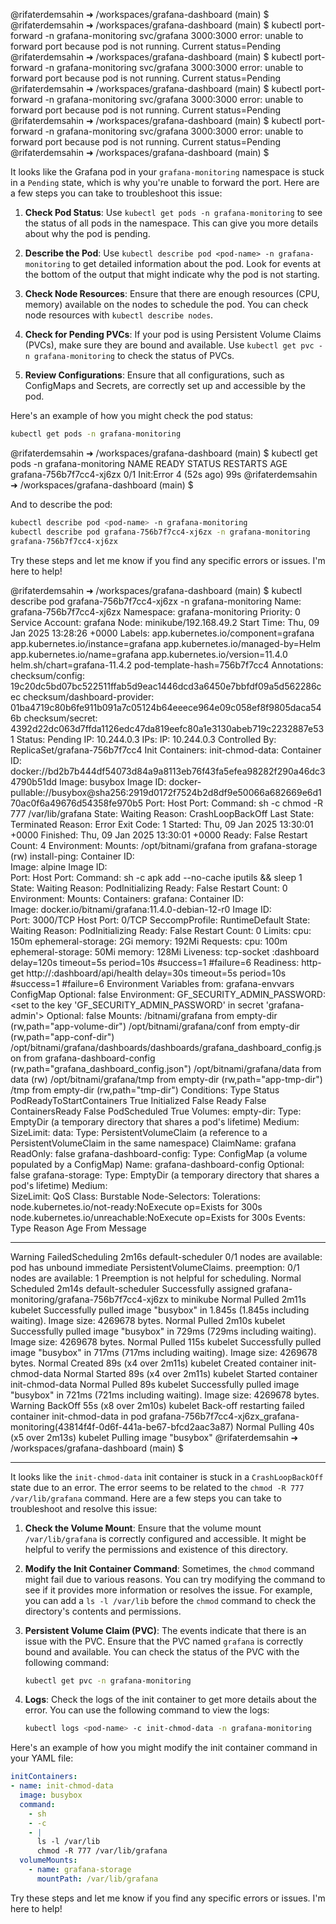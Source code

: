 @rifaterdemsahin ➜ /workspaces/grafana-dashboard (main) $ 
@rifaterdemsahin ➜ /workspaces/grafana-dashboard (main) $ kubectl port-forward -n grafana-monitoring svc/grafana 3000:3000 
error: unable to forward port because pod is not running. Current status=Pending
@rifaterdemsahin ➜ /workspaces/grafana-dashboard (main) $ kubectl port-forward -n grafana-monitoring svc/grafana 3000:3000 
error: unable to forward port because pod is not running. Current status=Pending
@rifaterdemsahin ➜ /workspaces/grafana-dashboard (main) $ kubectl port-forward -n grafana-monitoring svc/grafana 3000:3000 
error: unable to forward port because pod is not running. Current status=Pending
@rifaterdemsahin ➜ /workspaces/grafana-dashboard (main) $ kubectl port-forward -n grafana-monitoring svc/grafana 3000:3000 
error: unable to forward port because pod is not running. Current status=Pending
@rifaterdemsahin ➜ /workspaces/grafana-dashboard (main) $ 


It looks like the Grafana pod in your `grafana-monitoring` namespace is stuck in a `Pending` state, which is why you're unable to forward the port. Here are a few steps you can take to troubleshoot this issue:

1. **Check Pod Status**: Use `kubectl get pods -n grafana-monitoring` to see the status of all pods in the namespace. This can give you more details about why the pod is pending.

2. **Describe the Pod**: Use `kubectl describe pod <pod-name> -n grafana-monitoring` to get detailed information about the pod. Look for events at the bottom of the output that might indicate why the pod is not starting.

3. **Check Node Resources**: Ensure that there are enough resources (CPU, memory) available on the nodes to schedule the pod. You can check node resources with `kubectl describe nodes`.

4. **Check for Pending PVCs**: If your pod is using Persistent Volume Claims (PVCs), make sure they are bound and available. Use `kubectl get pvc -n grafana-monitoring` to check the status of PVCs.

5. **Review Configurations**: Ensure that all configurations, such as ConfigMaps and Secrets, are correctly set up and accessible by the pod.

Here's an example of how you might check the pod status:

```sh
kubectl get pods -n grafana-monitoring
```

@rifaterdemsahin ➜ /workspaces/grafana-dashboard (main) $ kubectl get pods -n grafana-monitoring
NAME                       READY   STATUS       RESTARTS      AGE
grafana-756b7f7cc4-xj6zx   0/1     Init:Error   4 (52s ago)   99s
@rifaterdemsahin ➜ /workspaces/grafana-dashboard (main) $ 

And to describe the pod:

```sh
kubectl describe pod <pod-name> -n grafana-monitoring
kubectl describe pod grafana-756b7f7cc4-xj6zx -n grafana-monitoring
grafana-756b7f7cc4-xj6zx
```

Try these steps and let me know if you find any specific errors or issues. I'm here to help!


@rifaterdemsahin ➜ /workspaces/grafana-dashboard (main) $ kubectl describe pod grafana-756b7f7cc4-xj6zx -n grafana-monitoring
Name:             grafana-756b7f7cc4-xj6zx
Namespace:        grafana-monitoring
Priority:         0
Service Account:  grafana
Node:             minikube/192.168.49.2
Start Time:       Thu, 09 Jan 2025 13:28:26 +0000
Labels:           app.kubernetes.io/component=grafana
                  app.kubernetes.io/instance=grafana
                  app.kubernetes.io/managed-by=Helm
                  app.kubernetes.io/name=grafana
                  app.kubernetes.io/version=11.4.0
                  helm.sh/chart=grafana-11.4.2
                  pod-template-hash=756b7f7cc4
Annotations:      checksum/config: 19c20dc5bd07bc522511ffab5d9eac1446dcd3a6450e7bbfdf09a5d562286cec
                  checksum/dashboard-provider: 01ba4719c80b6fe911b091a7c05124b64eeece964e09c058ef8f9805daca546b
                  checksum/secret: 4392d22dc063d7ffda1126edc47da819eefc80a1e3130abeb719c2232887e531
Status:           Pending
IP:               10.244.0.3
IPs:
  IP:           10.244.0.3
Controlled By:  ReplicaSet/grafana-756b7f7cc4
Init Containers:
  init-chmod-data:
    Container ID:  docker://bd2b7b444df54073d84a9a8113eb76f43fa5efea98282f290a46dc34790b51dd
    Image:         busybox
    Image ID:      docker-pullable://busybox@sha256:2919d0172f7524b2d8df9e50066a682669e6d170ac0f6a49676d54358fe970b5
    Port:          <none>
    Host Port:     <none>
    Command:
      sh
      -c
      chmod -R 777 /var/lib/grafana
    State:          Waiting
      Reason:       CrashLoopBackOff
    Last State:     Terminated
      Reason:       Error
      Exit Code:    1
      Started:      Thu, 09 Jan 2025 13:30:01 +0000
      Finished:     Thu, 09 Jan 2025 13:30:01 +0000
    Ready:          False
    Restart Count:  4
    Environment:    <none>
    Mounts:
      /opt/bitnami/grafana from grafana-storage (rw)
  install-ping:
    Container ID:  
    Image:         alpine
    Image ID:      
    Port:          <none>
    Host Port:     <none>
    Command:
      sh
      -c
      apk add --no-cache iputils && sleep 1
    State:          Waiting
      Reason:       PodInitializing
    Ready:          False
    Restart Count:  0
    Environment:    <none>
    Mounts:         <none>
Containers:
  grafana:
    Container ID:    
    Image:           docker.io/bitnami/grafana:11.4.0-debian-12-r0
    Image ID:        
    Port:            3000/TCP
    Host Port:       0/TCP
    SeccompProfile:  RuntimeDefault
    State:           Waiting
      Reason:        PodInitializing
    Ready:           False
    Restart Count:   0
    Limits:
      cpu:                150m
      ephemeral-storage:  2Gi
      memory:             192Mi
    Requests:
      cpu:                100m
      ephemeral-storage:  50Mi
      memory:             128Mi
    Liveness:             tcp-socket :dashboard delay=120s timeout=5s period=10s #success=1 #failure=6
    Readiness:            http-get http://:dashboard/api/health delay=30s timeout=5s period=10s #success=1 #failure=6
    Environment Variables from:
      grafana-envvars  ConfigMap  Optional: false
    Environment:
      GF_SECURITY_ADMIN_PASSWORD:  <set to the key 'GF_SECURITY_ADMIN_PASSWORD' in secret 'grafana-admin'>  Optional: false
    Mounts:
      /bitnami/grafana from empty-dir (rw,path="app-volume-dir")
      /opt/bitnami/grafana/conf from empty-dir (rw,path="app-conf-dir")
      /opt/bitnami/grafana/dashboards/dashboards/grafana_dashboard_config.json from grafana-dashboard-config (rw,path="grafana_dashboard_config.json")
      /opt/bitnami/grafana/data from data (rw)
      /opt/bitnami/grafana/tmp from empty-dir (rw,path="app-tmp-dir")
      /tmp from empty-dir (rw,path="tmp-dir")
Conditions:
  Type                        Status
  PodReadyToStartContainers   True 
  Initialized                 False 
  Ready                       False 
  ContainersReady             False 
  PodScheduled                True 
Volumes:
  empty-dir:
    Type:       EmptyDir (a temporary directory that shares a pod's lifetime)
    Medium:     
    SizeLimit:  <unset>
  data:
    Type:       PersistentVolumeClaim (a reference to a PersistentVolumeClaim in the same namespace)
    ClaimName:  grafana
    ReadOnly:   false
  grafana-dashboard-config:
    Type:      ConfigMap (a volume populated by a ConfigMap)
    Name:      grafana-dashboard-config
    Optional:  false
  grafana-storage:
    Type:        EmptyDir (a temporary directory that shares a pod's lifetime)
    Medium:      
    SizeLimit:   <unset>
QoS Class:       Burstable
Node-Selectors:  <none>
Tolerations:     node.kubernetes.io/not-ready:NoExecute op=Exists for 300s
                 node.kubernetes.io/unreachable:NoExecute op=Exists for 300s
Events:
  Type     Reason            Age                  From               Message
  ----     ------            ----                 ----               -------
  Warning  FailedScheduling  2m16s                default-scheduler  0/1 nodes are available: pod has unbound immediate PersistentVolumeClaims. preemption: 0/1 nodes are available: 1 Preemption is not helpful for scheduling.
  Normal   Scheduled         2m14s                default-scheduler  Successfully assigned grafana-monitoring/grafana-756b7f7cc4-xj6zx to minikube
  Normal   Pulled            2m11s                kubelet            Successfully pulled image "busybox" in 1.845s (1.845s including waiting). Image size: 4269678 bytes.
  Normal   Pulled            2m10s                kubelet            Successfully pulled image "busybox" in 729ms (729ms including waiting). Image size: 4269678 bytes.
  Normal   Pulled            115s                 kubelet            Successfully pulled image "busybox" in 717ms (717ms including waiting). Image size: 4269678 bytes.
  Normal   Created           89s (x4 over 2m11s)  kubelet            Created container init-chmod-data
  Normal   Started           89s (x4 over 2m11s)  kubelet            Started container init-chmod-data
  Normal   Pulled            89s                  kubelet            Successfully pulled image "busybox" in 721ms (721ms including waiting). Image size: 4269678 bytes.
  Warning  BackOff           55s (x8 over 2m10s)  kubelet            Back-off restarting failed container init-chmod-data in pod grafana-756b7f7cc4-xj6zx_grafana-monitoring(43814f4f-0d6f-441a-be67-bfcd2aac3a87)
  Normal   Pulling           40s (x5 over 2m13s)  kubelet            Pulling image "busybox"
@rifaterdemsahin ➜ /workspaces/grafana-dashboard (main) $ 

---

It looks like the `init-chmod-data` init container is stuck in a `CrashLoopBackOff` state due to an error. The error seems to be related to the `chmod -R 777 /var/lib/grafana` command. Here are a few steps you can take to troubleshoot and resolve this issue:

1. **Check the Volume Mount**: Ensure that the volume mount `/var/lib/grafana` is correctly configured and accessible. It might be helpful to verify the permissions and existence of this directory.

2. **Modify the Init Container Command**: Sometimes, the `chmod` command might fail due to various reasons. You can try modifying the command to see if it provides more information or resolves the issue. For example, you can add a `ls -l /var/lib` before the `chmod` command to check the directory's contents and permissions.

3. **Persistent Volume Claim (PVC)**: The events indicate that there is an issue with the PVC. Ensure that the PVC named `grafana` is correctly bound and available. You can check the status of the PVC with the following command:
   ```sh
   kubectl get pvc -n grafana-monitoring
   ```

4. **Logs**: Check the logs of the init container to get more details about the error. You can use the following command to view the logs:
   ```sh
   kubectl logs <pod-name> -c init-chmod-data -n grafana-monitoring
   ```

Here's an example of how you might modify the init container command in your YAML file:

```yaml
initContainers:
- name: init-chmod-data
  image: busybox
  command:
    - sh
    - -c
    - |
      ls -l /var/lib
      chmod -R 777 /var/lib/grafana
  volumeMounts:
    - name: grafana-storage
      mountPath: /var/lib/grafana
```

Try these steps and let me know if you find any specific errors or issues. I'm here to help!
